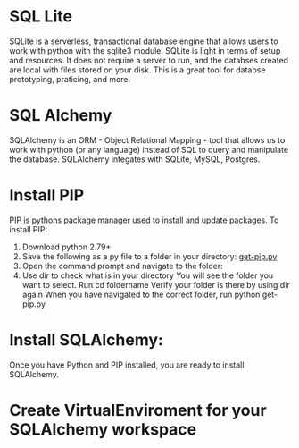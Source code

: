 # SQL Lite
SQLite is a serverless, transactional database engine that allows users to work with python with the sqlite3 module. SQLite is light in terms of setup and resources. It does not require a server to run, and the databses created are local with files stored on your disk. This is a great tool for databse prototyping, praticing, and more. 

# SQL Alchemy
SQLAlchemy is an ORM - Object Relational Mapping - tool that allows us to work with python (or any language) instead of SQL to query and manipulate the database. SQLAlchemy integates with SQLite, MySQL, Postgres.

# Install PIP 
PIP is pythons package manager used to install and update packages. To install PIP:
1. Download python 2.79+
2. Save the following as a py file to a folder in your directory: [get-pip.py](https://bootstrap.pypa.io/get-pip.py?force_isolation=true) 
3. Open the command prompt and navigate to the folder:
4. Use dir to check what is in your directory
  You will see the folder you want to select. Run cd foldername
  Verify your folder is there by using dir again
  When you have  navigated to the correct folder, run python get-pip.py
  
# Install SQLAlchemy:
Once you have Python and PIP installed, you are ready to install SQLAlchemy. 

# Create VirtualEnviroment for your SQLAlchemy workspace
